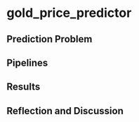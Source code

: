 # gold_price_predictor

## Prediction Problem

## Pipelines

## Results

## Reflection and Discussion
